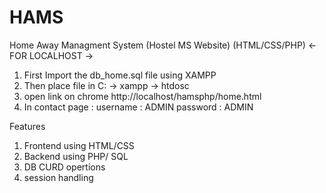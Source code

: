 # HAMS
Home Away Managment System (Hostel MS Website) (HTML/CSS/PHP)
<- FOR LOCALHOST ->
1. First Import the db_home.sql file using XAMPP 
2. Then place file in C: -> xampp -> htdosc
3. open link on chrome http://localhost/hamsphp/home.html
4. In contact page :
 username : ADMIN 
 password : ADMIN


Features 
1. Frontend using HTML/CSS
2. Backend using PHP/ SQL
3. DB CURD opertions
4. session handling
